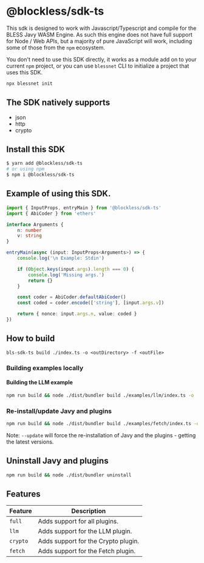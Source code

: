 # @blockless/sdk-ts

This sdk is designed to work with Javascript/Typescript and compile for the BLESS Javy WASM Engine. As such this engine does not have full support for Node / Web APIs, but a majority of pure JavaScript will work, including some of those from the `npm` ecosystem.

You don't need to use this SDK directly, it works as a module add on to your current `npm` project, or you can use `blessnet` CLI to initialize a project that uses this SDK.

```bash
npx blessnet init
```

## The SDK natively supports

- json
- http
- crypto


## Install this SDK

```bash
$ yarn add @blockless/sdk-ts
# or using npm
$ npm i @blockless/sdk-ts
```

## Example of using this SDK.

```ts
import { InputProps, entryMain } from '@blockless/sdk-ts'
import { AbiCoder } from 'ethers'

interface Arguments {
	n: number
	v: string
}

entryMain(async (input: InputProps<Arguments>) => {
	console.log('\n Example: Stdin')

	if (Object.keys(input.args).length === 0) {
		console.log('Missing args.')
		return {}
	}

	const coder = AbiCoder.defaultAbiCoder()
	const coded = coder.encode(['string'], [input.args.v])

	return { nonce: input.args.n, value: coded }
})
```

## How to build

`bls-sdk-ts build ./index.ts -o <outDirectory> -f <outFile>`

### Building examples locally

#### Building the LLM example

```sh
npm run build && node ./dist/bundler build ./examples/llm/index.ts -o ./build -f llm-example.wasm --features llm
```

### Re-install/update Javy and plugins

```sh
npm run build && node ./dist/bundler build ./examples/fetch/index.ts -o ./build -f fetch-example.wasm --update
```

Note: `--update` will force the re-installation of Javy and the plugins - getting the latest versions.

## Uninstall Javy and plugins

```sh
npm run build && node ./dist/bundler uninstall
```

## Features

| Feature | Description |
|---------|------------|
| `full` | Adds support for all plugins. |
| `llm` | Adds support for the LLM plugin. |
| `crypto` | Adds support for the Crypto plugin. |
| `fetch` | Adds support for the Fetch plugin. |
